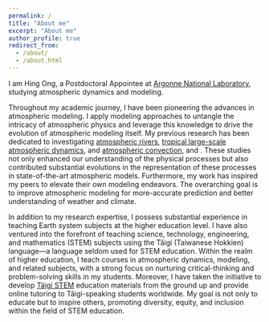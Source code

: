 ```yaml
---
permalink: /
title: "About me"
excerpt: "About me"
author_profile: true
redirect_from: 
  - /about/
  - /about.html
---
```


I am Hing Ong, a Postdoctoral Appointee at [Argonne National Laboratory](https://www.anl.gov/), studying atmospheric dynamics and modeling.

Throughout my academic journey, I have been pioneering the advances in atmospheric modeling. I apply modeling approaches to untangle the intricacy of atmospheric physics and leverage this knowledge to drive the evolution of atmospheric modeling itself. My previous research has been dedicated to investigating [atmospheric rivers](https://hingong.github.io/portfolio/portfolio-1/), [tropical large-scale atmospheric dynamics](https://hingong.github.io/portfolio/portfolio-2/), and [atmospheric convection](https://hingong.github.io/portfolio/portfolio-3/), and . These studies not only enhanced our understanding of the physical processes but also contributed substantial evolutions in the representation of these processes in state-of-the-art atmospheric models. Furthermore, my work has inspired my peers to elevate their own modeling endeavors. The overarching goal is to improve atmospheric modeling for more-accurate prediction and better understanding of weather and climate.

In addition to my research expertise, I possess substantial experience in teaching Earth system subjects at the higher education level. I have also ventured into the forefront of teaching science, technology, engineering, and mathematics (STEM) subjects using the Tâigí (Taiwanese Hokkien) language—a language seldom used for STEM education. Within the realm of higher education, I teach courses in atmospheric dynamics, modeling, and related subjects, with a strong focus on nurturing critical-thinking and problem-solving skills in my students. Moreover, I have taken the initiative to develop [Tâigí STEM](https://www.facebook.com/profile.php?id=100093530741823) education materials from the ground up and provide online tutoring to Tâigí-speaking students worldwide. My goal is not only to educate but to inspire others, promoting diversity, equity, and inclusion within the field of STEM education.
